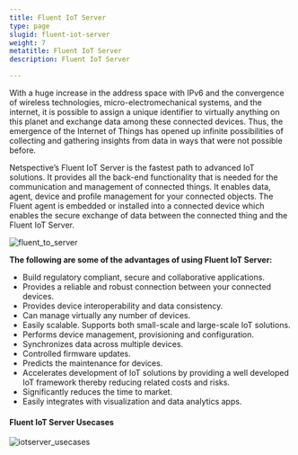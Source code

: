 ```yaml
---
title: Fluent IoT Server
type: page
slugid: fluent-iot-server
weight: 7
metatitle: Fluent IoT Server
description: Fluent IoT Server

---
```


With a huge increase in the address space with IPv6 and the convergence of wireless technologies, micro-electromechanical systems, and the internet, it is possible to assign a unique identifier to virtually anything on this planet and exchange data among these connected devices. Thus, the emergence of the Internet of Things has opened up infinite possibilities of collecting and gathering insights from data in ways that were not possible before.

Netspective’s Fluent IoT Server is the fastest path to advanced IoT solutions. It provides all the back-end functionality that is needed for the communication and management of connected things. It enables data, agent, device and profile management for your connected objects. The Fluent agent is embedded or installed into a connected device which enables the secure exchange of data between the connected thing and the Fluent IoT Server.


![fluent_to_server](/assets-natural/brand/www.netspective.com/solutions/fluent/fluent_to_server.jpg#center)

**The following are some of the advantages of using Fluent IoT Server:**

* Build regulatory compliant, secure and collaborative applications.
* Provides a reliable and robust connection between your connected devices.
* Provides device interoperability and data consistency.
* Can manage virtually any number of devices.
* Easily scalable. Supports both small-scale and large-scale IoT solutions.
* Performs device management, provisioning and configuration.
* Synchronizes data across multiple devices.
* Controlled firmware updates.
* Predicts the maintenance for devices.
* Accelerates development of IoT solutions by providing a well developed IoT framework thereby reducing related costs and risks.
* Significantly reduces the time to market.
* Easily integrates with visualization and data analytics apps.

#### Fluent IoT Server Usecases

![iotserver_usecases](/assets-natural/brand/www.netspective.com/solutions/fluent/iotserver_usecases.jpg#center)
